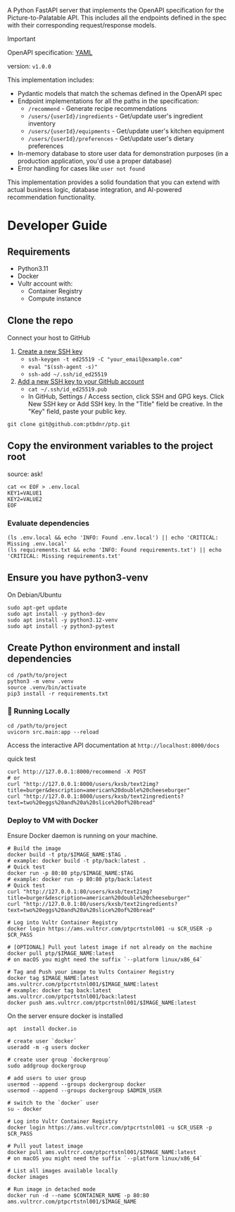A Python FastAPI server that implements the OpenAPI specification for the Picture-to-Palatable API. 
This includes all the endpoints defined in the spec with their corresponding request/response models.

> [!IMPORTANT]
>
> OpenAPI specification: [YAML](https://github.com/ptbdnr/ptp/blob/main/assets/openapi_v1.0.0.yaml)
>
> version: `v1.0.0`

This implementation includes:

* Pydantic models that match the schemas defined in the OpenAPI spec
* Endpoint implementations for all the paths in the specification:
    * `/recommend` - Generate recipe recommendations
    * `/users/{userId}/ingredients` - Get/update user's ingredient inventory
    * `/users/{userId}/equipments` - Get/update user's kitchen equipment
    * `/users/{userId}/preferences` - Get/update user's dietary preferences
* In-memory database to store user data for demonstration purposes (in a production application, you'd use a proper database)
* Error handling for cases like `user not found`

This implementation provides a solid foundation that you can extend with actual business logic, database integration, and AI-powered recommendation functionality.

# Developer Guide

## Requirements

* Python3.11
* Docker
* Vultr account with:
    * Container Registry
    * Compute instance

## Clone the repo

Connect your host to GitHub
1. [Create a new SSH key](https://docs.github.com/en/authentication/connecting-to-github-with-ssh/generating-a-new-ssh-key-and-adding-it-to-the-ssh-agent)
    * `ssh-keygen -t ed25519 -C "your_email@example.com"`
    * `eval "$(ssh-agent -s)"`
    * `ssh-add ~/.ssh/id_ed25519`
2. [Add a new SSH key to your GitHub account](https://docs.github.com/en/authentication/connecting-to-github-with-ssh/adding-a-new-ssh-key-to-your-github-account)
    * `cat ~/.ssh/id_ed25519.pub`
    * In GitHub, Settings / Access section, click  SSH and GPG keys. Click New SSH key or Add SSH key. In the "Title" field be creative. In the "Key" field, paste your public key.

```shell
git clone git@github.com:ptbdnr/ptp.git
```

## Copy the environment variables to the project root

source: ask!

```shell
cat << EOF > .env.local
KEY1=VALUE1
KEY2=VALUE2
EOF
```

### Evaluate dependencies

```shell
(ls .env.local && echo 'INFO: Found .env.local') || echo 'CRITICAL: Missing .env.local'
(ls requirements.txt && echo 'INFO: Found requirements.txt') || echo 'CRITICAL: Missing requirements.txt'
```

## Ensure you have python3-venv

On Debian/Ubuntu
```shell
sudo apt-get update
sudo apt install -y python3-dev
sudo apt install -y python3.12-venv
sudo apt install -y python3-pytest
```


## Create Python environment and install dependencies

```shell
cd /path/to/project
python3 -m venv .venv
source .venv/bin/activate
pip3 install -r requirements.txt
```


### 🏃 Running Locally

```shell
cd /path/to/project
uvicorn src.main:app --reload
```

Access the interactive API documentation at `http://localhost:8000/docs`

quick test
```shell
curl http://127.0.0.1:8000/recommend -X POST
# or
curl "http://127.0.0.1:8000/users/kxsb/text2img?title=burger&description=american%20double%20cheeseburger"
curl "http://127.0.0.1:8000/users/kxsb/text2ingredients?text=two%20eggs%20and%20a%20slice%20of%20bread"
```


### Deploy to VM with Docker

Ensure Docker daemon is running on your machine.

```shell
# Build the image
docker build -t ptp/$IMAGE_NAME:$TAG .
# example: docker build -t ptp/back:latest .
# Quick test
docker run -p 80:80 ptp/$IMAGE_NAME:$TAG
# example: docker run -p 80:80 ptp/back:latest
# Quick test
curl "http://127.0.0.1:80/users/kxsb/text2img?title=burger&description=american%20double%20cheeseburger"
curl "http://127.0.0.1:80/users/kxsb/text2ingredients?text=two%20eggs%20and%20a%20slice%20of%20bread"
```

```shell
# Log into Vultr Container Registry 
docker login https://ams.vultrcr.com/ptpcrtstnl001 -u $CR_USER -p $CR_PASS

# [OPTIONAL] Pull yout latest image if not already on the machine
docker pull ptp/$IMAGE_NAME:latest
# on macOS you might need the suffix `--platform linux/x86_64`

# Tag and Push your image to Vults Container Registry
docker tag $IMAGE_NAME:latest ams.vultrcr.com/ptpcrtstnl001/$IMAGE_NAME:latest
# example: docker tag back:latest ams.vultrcr.com/ptpcrtstnl001/back:latest
docker push ams.vultrcr.com/ptpcrtstnl001/$IMAGE_NAME:latest
```

On the server ensure docker is installed

```shell
apt  install docker.io

# create user `docker`
useradd -m -g users docker

# create user group `dockergroup`
sudo addgroup dockergroup

# add users to user group
usermod --append --groups dockergroup docker
usermod --append --groups dockergroup $ADMIN_USER

# switch to the `docker` user
su - docker
```

```shell
# Log into Vultr Container Registry 
docker login https://ams.vultrcr.com/ptpcrtstnl001 -u $CR_USER -p $CR_PASS

# Pull yout latest image
docker pull ams.vultrcr.com/ptpcrtstnl001/$IMAGE_NAME:latest
# on macOS you might need the suffix `--platform linux/x86_64`

# List all images available locally
docker images

# Run image in detached mode
docker run -d --name $CONTAINER_NAME -p 80:80 ams.vultrcr.com/ptpcrtstnl001/$IMAGE_NAME
```
